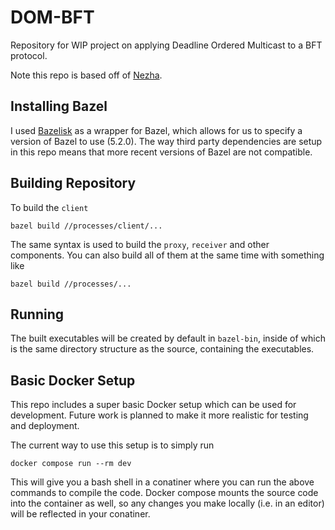 # DOM-BFT

Repository for WIP project on applying Deadline Ordered Multicast to a BFT protocol.

Note this repo is based off of [Nezha](https://github.com/Steamgjk/Nezha).


## Installing Bazel

I used [Bazelisk](https://github.com/bazelbuild/bazelisk) as a wrapper for Bazel, which
allows for us to specify a version of Bazel to use (5.2.0). The way third party dependencies
are setup in this repo means that more recent versions of Bazel are not compatible.

## Building Repository

To build the `client`

```
bazel build //processes/client/...
```

The same syntax is used to build the `proxy`, `receiver` and other components. You can
also build all of them at the same time with something like
```
bazel build //processes/...
```

## Running 

The built executables will be created by default in `bazel-bin`, inside of which is 
the same directory structure as the source, containing the executables.


## Basic Docker Setup

This repo includes a super basic Docker setup which can be used for development. Future work is planned to make it more realistic for testing and deployment.

The current way to use this setup is to simply run
```
docker compose run --rm dev
```
This will give you a bash shell in a conatiner where you can run the above commands to compile the code. Docker compose mounts the source code into the container as well, so any changes you make locally (i.e. in an editor) will be reflected in your conatiner.